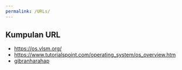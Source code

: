 ```yaml
---
permalink: /URLs/
---
```


## Kumpulan URL

* https://os.vlsm.org/
* https://www.tutorialspoint.com/operating_system/os_overview.htm
* [gibranharahap](../)
